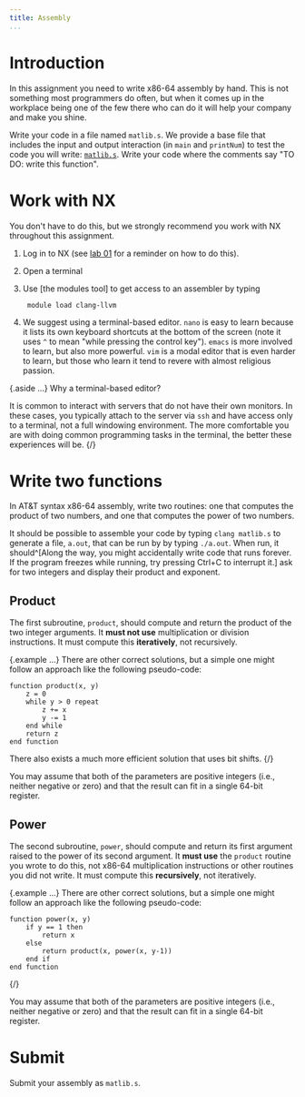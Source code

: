 ```yaml
---
title: Assembly
...
```


# Introduction

In this assignment you need to write x86-64 assembly by hand.
This is not something most programmers do often, but when it comes up in the workplace
being one of the few there who can do it will help your company and make you shine.

Write your code in a file named `matlib.s`.
We provide a base file that includes the input and output interaction (in `main` and `printNum`) to test the code you will write: [`matlib.s`](files/matlib.s).
Write your code where the comments say "TO DO: write this function".

# Work with NX

You don't have to do this, but we strongly recommend you work with NX throughout this assignment.

1. Log in to NX (see [lab 01](lab01-shell.html) for a reminder on how to do this).
2. Open a terminal
3. Use [the modules tool] to get access to an assembler by typing

        module load clang-llvm

4. We suggest using a terminal-based editor.
    `nano` is easy to learn because it lists its own keyboard shortcuts at the bottom of the screen (note it uses `^` to mean "while pressing the control key").
    `emacs` is more involved to learn, but also more powerful.
    `vim` is a modal editor that is even harder to learn, but those who learn it tend to revere with almost religious passion.
    
{.aside ...}
Why a terminal-based editor?

It is common to interact with servers that do not have their own monitors.
In these cases, you typically attach to the server via `ssh`
and have access only to a terminal, not a full windowing environment.
The more comfortable you are with doing common programming tasks in the terminal,
the better these experiences will be.
{/}

# Write two functions

In AT\&T syntax x86-64 assembly, write two routines:
one that computes the product of two numbers, and one that computes the power of two numbers.

It should be possible to assemble your code by typing `clang matlib.s`
to generate a file, `a.out`, that can be run by by typing `./a.out`.
When run, it should^[Along the way, you might accidentally write code that runs forever. If the program freezes while running, try pressing Ctrl+C to interrupt it.] ask for two integers and display their product and exponent.

## Product

The first subroutine, `product`,
should compute and return the product of the two integer arguments.
It **must not use** multiplication or division instructions.
It must compute this **iteratively**, not recursively.

{.example ...}
There are other correct solutions,
but a simple one might follow an approach like the following pseudo-code:

    function product(x, y)
        z = 0
        while y > 0 repeat
            z += x
            y -= 1
        end while
        return z
    end function

There also exists a much more efficient solution that uses bit shifts.
{/}

You may assume that both of the parameters are positive integers
(i.e., neither negative or zero)
and that the result can fit in a single 64-bit register.

## Power

The second subroutine, `power`,
should compute and return its first argument raised to the power of its second argument.
It **must use** the `product` routine you wrote to do this,
not x86-64 multiplication instructions or other routines you did not write.
It must compute this **recursively**, not iteratively.

{.example ...}
There are other correct solutions,
but a simple one might follow an approach like the following pseudo-code:

    function power(x, y)
        if y == 1 then
            return x
        else
            return product(x, power(x, y-1))
        end if
    end function
{/}

You may assume that both of the parameters are positive integers
(i.e., neither negative or zero)
and that the result can fit in a single 64-bit register.


# Submit

Submit your assembly as `matlib.s`.
